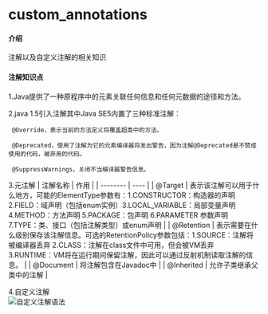 # custom_annotations

#### 介绍
注解以及自定义注解的相关知识

#### 注解知识点
1.Java提供了一种原程序中的元素关联任何信息和任何元数据的途径和方法。

2.java 1.5引入注解其中Java SE5内置了三种标准注解：

     @Override，表示当前的方法定义将覆盖超类中的方法。

     @Deprecated，使用了注解为它的元素编译器将发出警告，因为注解@Deprecated是不赞成使用的代码，被弃用的代码。

     @SuppressWarnings，关闭不当编译器警告信息。
 
3.元注解
| 注解名称 | 作用 |
| -------- | ---- |
|     @Target     |   表示该注解可以用于什么地方，可能的ElementType参数有：1.CONSTRUCTOR：构造器的声明 2.FIELD：域声明（包括enum实例）3.LOCAL_VARIABLE：局部变量声明 4.METHOD：方法声明 5.PACKAGE：包声明 6.PARAMETER 参数声明 7.TYPE：类、接口（包括注解类型）或enum声明   |
|    @Retention      |   表示需要在什么级别保存该注解信息。可选的RetentionPolicy参数包括：1.SOURCE：注解将被编译器丢弃 2.CLASS：注解在class文件中可用，但会被VM丢弃 3.RUNTIME：VM将在运行期间保留注解，因此可以通过反射机制读取注解的信息。   |
|    @Document      |   将注解包含在Javadoc中   |
|    @Inherited      |   允许子类继承父类中的注解   |


4.自定义注解       
     ![自定义注解语法](https://images.gitee.com/uploads/images/2019/0326/160427_1fd9acc2_1635774.jpeg "1553587433(1).jpg")



